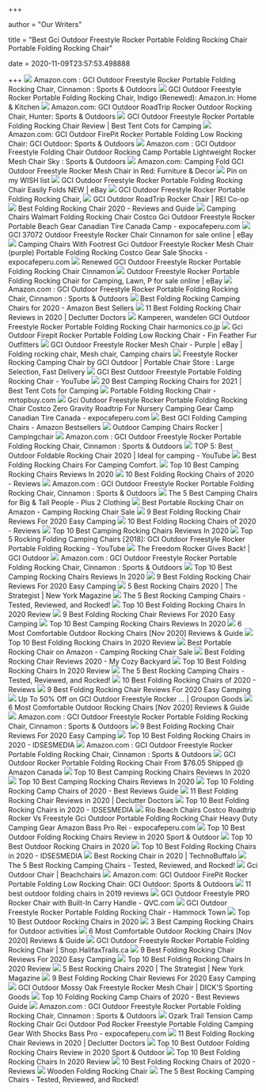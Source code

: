 +++
        
author = "Our Writers"
        
title = "Best Gci Outdoor Freestyle Rocker Portable Folding Rocking Chair Portable Folding Rocking Chair"
        
date = 2020-11-09T23:57:53.498888
        
+++
[ ![](https://images-na.ssl-images-amazon.com/images/I/81NQly%2BmCRL._AC_SL1500_.jpg)](https://images-na.ssl-images-amazon.com/images/I/81NQly%2BmCRL._AC_SL1500_.jpg) Amazon.com : GCI Outdoor Freestyle Rocker Portable Folding Rocking Chair,  Cinnamon : Sports & Outdoors
[ ![](https://images-na.ssl-images-amazon.com/images/I/81LejnFv3yL._SL1500_.jpg)](https://images-na.ssl-images-amazon.com/images/I/81LejnFv3yL._SL1500_.jpg) GCI Outdoor Freestyle Rocker Portable Folding Rocking Chair, Indigo  (Renewed): Amazon.in: Home & Kitchen
[ ![](https://images-na.ssl-images-amazon.com/images/I/81hVzWKGprL._AC_SX425_.jpg)](https://images-na.ssl-images-amazon.com/images/I/81hVzWKGprL._AC_SX425_.jpg) Amazon.com: GCI Outdoor RoadTrip Rocker Outdoor Rocking Chair, Hunter:  Sports & Outdoors
[ ![](https://besttentcotsforcamping.com/wp-content/uploads/2018/06/GCI-Outdoor-Freestyle-Rocker-Portable-Folding-Rocking-Chair-red.jpg)](https://besttentcotsforcamping.com/wp-content/uploads/2018/06/GCI-Outdoor-Freestyle-Rocker-Portable-Folding-Rocking-Chair-red.jpg) GCI Outdoor Freestyle Rocker Portable Folding Rocking Chair Review | Best  Tent Cots for Camping
[ ![](https://images-na.ssl-images-amazon.com/images/I/81oDmPC%2BHUL._AC_SL1500_.jpg)](https://images-na.ssl-images-amazon.com/images/I/81oDmPC%2BHUL._AC_SL1500_.jpg) Amazon.com: GCI Outdoor FirePit Rocker Portable Folding Low Rocking Chair: GCI  Outdoor: Sports & Outdoors
[ ![](https://images-na.ssl-images-amazon.com/images/I/71udxeYu3HL._AC_SL1500_.jpg)](https://images-na.ssl-images-amazon.com/images/I/71udxeYu3HL._AC_SL1500_.jpg) Amazon.com : GCI Outdoor Freestyle Folding Chair Outdoor Rocking Camp  Portable Lightweight Rocker Mesh Chair Sky : Sports & Outdoors
[ ![](https://m.media-amazon.com/images/I/81NQly+mCRL._AC_SS350_.jpg)](https://m.media-amazon.com/images/I/81NQly+mCRL._AC_SS350_.jpg) Amazon.com: Camping Fold GCI Outdoor Freestyle Rocker Mesh Chair in Red:  Furniture & Decor
[ ![](https://i.pinimg.com/originals/d8/22/ae/d822ae248a86307131b35cf88312f483.jpg)](https://i.pinimg.com/originals/d8/22/ae/d822ae248a86307131b35cf88312f483.jpg) Pin on my WISH list
[ ![](https://images.autods.com/ebay_images/10093-GCI-Outdoor-Freestyle-Rocker-Portable-Folding-Rocking-Chair-Easily-Folds-NEW-11fcedbf-6427-4030-8c1b-d3e7717880f3)](https://images.autods.com/ebay_images/10093-GCI-Outdoor-Freestyle-Rocker-Portable-Folding-Rocking-Chair-Easily-Folds-NEW-11fcedbf-6427-4030-8c1b-d3e7717880f3) GCI Outdoor Freestyle Rocker Portable Folding Rocking Chair Easily Folds  NEW | eBay
[ ![](https://images.rocking-chair.org/l-m/freestyle-rocker-portable-folding-rocking.jpg)](https://images.rocking-chair.org/l-m/freestyle-rocker-portable-folding-rocking.jpg) GCI Outdoor Freestyle Rocker Portable Folding Rocking Chair,
[ ![](https://www.rei.com/media/aaf170c5-81bf-436d-8146-bf41b966a4b5?size=784x588)](https://www.rei.com/media/aaf170c5-81bf-436d-8146-bf41b966a4b5?size=784x588) GCI Outdoor RoadTrip Rocker Chair | REI Co-op
[ ![](https://www.bestforlives.com/wp-content/uploads/2019/10/best-folding-rocking-chair-1.jpg)](https://www.bestforlives.com/wp-content/uploads/2019/10/best-folding-rocking-chair-1.jpg) Best Folding Rocking Chair 2020 - Reviews and Guide
[ ![](https://www.expocafeperu.com/w/2019/12/camping-chairs-walmart-folding-rocking-chair-costco-gci-outdoor-freestyle-rocker-portable-folding-rocking-chair-camping-chairs-beach.jpg)](https://www.expocafeperu.com/w/2019/12/camping-chairs-walmart-folding-rocking-chair-costco-gci-outdoor-freestyle-rocker-portable-folding-rocking-chair-camping-chairs-beach.jpg) Camping Chairs Walmart Folding Rocking Chair Costco Gci Outdoor Freestyle  Rocker Portable Beach Gear Canadian Tire Canada Camp - expocafeperu.com
[ ![](https://i.ebayimg.com/images/g/0-cAAOSwzM5fUv7I/s-l640.jpg)](https://i.ebayimg.com/images/g/0-cAAOSwzM5fUv7I/s-l640.jpg) GCI 37072 Outdoor Freestyle Rocker Chair Cinnamon for sale online | eBay
[ ![](https://www.expocafeperu.com/w/2019/12/camping-chairs-with-footrest-gci-outdoor-freestyle-rocker-mesh-chair-purple-gci-outdoor-freestyle-rocker-portable-folding-rocking-chair-camping-chairs-costco-712x712.jpg)](https://www.expocafeperu.com/w/2019/12/camping-chairs-with-footrest-gci-outdoor-freestyle-rocker-mesh-chair-purple-gci-outdoor-freestyle-rocker-portable-folding-rocking-chair-camping-chairs-costco-712x712.jpg) Camping Chairs With Footrest Gci Outdoor Freestyle Rocker Mesh Chair  (purple) Portable Folding Rocking Costco Gear Sale Shocks - expocafeperu.com
[ ![](https://images-na.ssl-images-amazon.com/images/I/41yw7iqXRrL.jpg)](https://images-na.ssl-images-amazon.com/images/I/41yw7iqXRrL.jpg) Renewed GCI Outdoor Freestyle Rocker Portable Folding Rocking Chair Cinnamon
[ ![](https://i.ebayimg.com/images/g/to4AAOSwHMleT32~/s-l1600.jpg)](https://i.ebayimg.com/images/g/to4AAOSwHMleT32~/s-l1600.jpg) Outdoor Freestyle Rocker Portable Folding Rocking Chair for Camping, Lawn,  P for sale online | eBay
[ ![](https://images-na.ssl-images-amazon.com/images/I/A1R4YekGO3L._AC_SL1500_.jpg)](https://images-na.ssl-images-amazon.com/images/I/A1R4YekGO3L._AC_SL1500_.jpg) Amazon.com : GCI Outdoor Freestyle Rocker Portable Folding Rocking Chair,  Cinnamon : Sports & Outdoors
[ ![](https://productschecker.com/wp-content/uploads/Folding-Rocking-Camping-Chairs-top.jpg)](https://productschecker.com/wp-content/uploads/Folding-Rocking-Camping-Chairs-top.jpg) Best Folding Rocking Camping Chairs for 2020 - Amazon Best Sellers
[ ![](https://www.declutterdoctors.com/wp-content/uploads/2020/07/best-folding-rocking-chair-feature-image.jpg)](https://www.declutterdoctors.com/wp-content/uploads/2020/07/best-folding-rocking-chair-feature-image.jpg) 11 Best Folding Rocking Chair Reviews in 2020 | Declutter Doctors
[ ![](https://www.timelesstopiary.com/wp-content/uploads/2018/08/folding-outdoor-chair-plans-e280a2-woodarchivist-inside-portable-outdoor-chairs.jpg)](https://www.timelesstopiary.com/wp-content/uploads/2018/08/folding-outdoor-chair-plans-e280a2-woodarchivist-inside-portable-outdoor-chairs.jpg) Kamperen, wandelen GCI Outdoor Freestyle Rocker Portable Folding Rocking  Chair harmonics.co.jp
[ ![](https://cdn11.bigcommerce.com/s-dlp5xwiggc/images/stencil/1280x1280/products/75127/118207/631444007333__27484.1603395295.jpg?c=2)](https://cdn11.bigcommerce.com/s-dlp5xwiggc/images/stencil/1280x1280/products/75127/118207/631444007333__27484.1603395295.jpg?c=2) Gci Outdoor Firepit Rocker Portable Folding Low Rocking Chair - Fin Feather  Fur Outfitters
[ ![](https://i.pinimg.com/originals/3d/88/c2/3d88c2d4df9c44cb09a1b256070ea425.jpg)](https://i.pinimg.com/originals/3d/88/c2/3d88c2d4df9c44cb09a1b256070ea425.jpg) GCI Outdoor Freestyle Rocker Mesh Chair - Purple | eBay | Folding rocking  chair, Mesh chair, Camping chairs
[ ![](https://portablechairstore.com/wp-content/uploads/2016/12/315_free-style-rocker-300x225.jpg)](https://portablechairstore.com/wp-content/uploads/2016/12/315_free-style-rocker-300x225.jpg) Freestyle Rocker Rocking Camping Chair by GCI Outdoor | Portable Chair  Store : Large Selection, Fast Delivery
[ ![](https://i.ytimg.com/vi/ASYpg2oYNQU/maxresdefault.jpg)](https://i.ytimg.com/vi/ASYpg2oYNQU/maxresdefault.jpg) GCI Best Outdoor Freestyle Portable Folding Rocking Chair - YouTube
[ ![](https://besttentcotsforcamping.com/wp-content/uploads/2018/06/Helinox-Chair-Two-Rocker.jpg)](https://besttentcotsforcamping.com/wp-content/uploads/2018/06/Helinox-Chair-Two-Rocker.jpg) 20 Best Camping Rocking Chairs for 2021 | Best Tent Cots for Camping
[ ![](https://mrtopbuy.com/wp-content/uploads/2019/09/Portable-Folding-Rocking-Chair.jpg)](https://mrtopbuy.com/wp-content/uploads/2019/09/Portable-Folding-Rocking-Chair.jpg) Portable Folding Rocking Chair - mrtopbuy.com
[ ![](https://www.expocafeperu.com/w/2019/12/gci-outdoor-freestyle-rocker-portable-folding-rocking-chair-costco-zero-gravity-chair-gci-roadtrip-rocker-chair-folding-rocking-chair-for-nursery.jpg)](https://www.expocafeperu.com/w/2019/12/gci-outdoor-freestyle-rocker-portable-folding-rocking-chair-costco-zero-gravity-chair-gci-roadtrip-rocker-chair-folding-rocking-chair-for-nursery.jpg) Gci Outdoor Freestyle Rocker Portable Folding Rocking Chair Costco Zero  Gravity Roadtrip For Nursery Camping Gear Camp Canadian Tire Canada -  expocafeperu.com
[ ![](https://productschecker.com/wp-content/uploads/GCI-folding-camping-chairs.png)](https://productschecker.com/wp-content/uploads/GCI-folding-camping-chairs.png) Best GCI Folding Camping Chairs - Amazon Bestsellers
[ ![](https://images.campingchair.biz/freestyle-rocker-mesh-chair-folding-portable-camping-1dJ1FRTqeVtZBw.jpg)](https://images.campingchair.biz/freestyle-rocker-mesh-chair-folding-portable-camping-1dJ1FRTqeVtZBw.jpg) Outdoor Camping Chairs Rocker | Campingchair
[ ![](https://m.media-amazon.com/images/S/aplus-media/vc/5ece1c2d-be48-4e4b-a373-3bc5fb562bbf._SR150,300_.jpg)](https://m.media-amazon.com/images/S/aplus-media/vc/5ece1c2d-be48-4e4b-a373-3bc5fb562bbf._SR150,300_.jpg) Amazon.com : GCI Outdoor Freestyle Rocker Portable Folding Rocking Chair,  Cinnamon : Sports & Outdoors
[ ![](https://i.ytimg.com/vi/5EpUljgqIBU/maxresdefault.jpg)](https://i.ytimg.com/vi/5EpUljgqIBU/maxresdefault.jpg) TOP 5: Best Outdoor Foldable Rocking Chair 2020 | Ideal for camping -  YouTube
[ ![](https://images-na.ssl-images-amazon.com/images/I/41pK0rc1zoL.jpg)](https://images-na.ssl-images-amazon.com/images/I/41pK0rc1zoL.jpg) Best Folding Rocking Chairs For Camping Comfort.
[ ![](https://kimreviews.com/wp-content/uploads/2020/03/Camping-Rocking-Chairs-10.jpg)](https://kimreviews.com/wp-content/uploads/2020/03/Camping-Rocking-Chairs-10.jpg) Top 10 Best Camping Rocking Chairs Reviews In 2020
[ ![](https://ninostarter.com/wp-content/uploads/2019/09/Best-Folding-Rocking-Chairs.jpg)](https://ninostarter.com/wp-content/uploads/2019/09/Best-Folding-Rocking-Chairs.jpg) 10 Best Folding Rocking Chairs of 2020 - Reviews
[ ![](https://m.media-amazon.com/images/I/61Bk0VvfarL.jpg_SR247,139__BG0,0,0_.jpg)](https://m.media-amazon.com/images/I/61Bk0VvfarL.jpg_SR247,139__BG0,0,0_.jpg) Amazon.com : GCI Outdoor Freestyle Rocker Portable Folding Rocking Chair,  Cinnamon : Sports & Outdoors
[ ![](https://plus2clothing.com/wp-content/uploads/2020/02/CC3.jpg)](https://plus2clothing.com/wp-content/uploads/2020/02/CC3.jpg) The 5 Best Camping Chairs for Big & Tall People - Plus 2 Clothing
[ ![](https://hips.hearstapps.com/hmg-prod.s3.amazonaws.com/images/screen-shot-2019-05-17-at-10-29-13-am-1558103394.png)](https://hips.hearstapps.com/hmg-prod.s3.amazonaws.com/images/screen-shot-2019-05-17-at-10-29-13-am-1558103394.png) Best Portable Rocking Chair on Amazon - Camping Rocking Chair Sale
[ ![](https://ws-na.amazon-adsystem.com/widgets/q?_encoding=UTF8&ASIN=B011JKM6TW&Format=_SL500_&ID=AsinImage&MarketPlace=US&ServiceVersion=20070822&WS=1&tag=okpatio-20&language=en_US)](https://ws-na.amazon-adsystem.com/widgets/q?_encoding=UTF8&ASIN=B011JKM6TW&Format=_SL500_&ID=AsinImage&MarketPlace=US&ServiceVersion=20070822&WS=1&tag=okpatio-20&language=en_US) 9 Best Folding Rocking Chair Reviews For 2020 Easy Camping
[ ![](https://ninostarter.com/wp-content/uploads/2019/09/Mac-Sports-MacRocker-Foldable-Outdoor-Rocking-Chair.png)](https://ninostarter.com/wp-content/uploads/2019/09/Mac-Sports-MacRocker-Foldable-Outdoor-Rocking-Chair.png) 10 Best Folding Rocking Chairs of 2020 - Reviews
[ ![](https://kimreviews.com/wp-content/uploads/2020/03/Camping-Rocking-Chairs-2.jpg)](https://kimreviews.com/wp-content/uploads/2020/03/Camping-Rocking-Chairs-2.jpg) Top 10 Best Camping Rocking Chairs Reviews In 2020
[ ![](https://i.ytimg.com/vi/4bBfU9X2K1U/hqdefault.jpg)](https://i.ytimg.com/vi/4bBfU9X2K1U/hqdefault.jpg) Top 5 Rocking Folding Camping Chairs [2018]: GCI Outdoor Freestyle Rocker  Portable Folding Rocking - YouTube
[ ![](https://www.gcioutdoor.com/wp-content/uploads/2020/05/370149-front-333x400.jpg)](https://www.gcioutdoor.com/wp-content/uploads/2020/05/370149-front-333x400.jpg) The Freedom Rocker Gives Back! | GCI Outdoor
[ ![](https://images-na.ssl-images-amazon.com/images/I/91PiVqN2xjL._AC_SL1500_.jpg)](https://images-na.ssl-images-amazon.com/images/I/91PiVqN2xjL._AC_SL1500_.jpg) Amazon.com : GCI Outdoor Freestyle Rocker Portable Folding Rocking Chair,  Cinnamon : Sports & Outdoors
[ ![](https://kimreviews.com/wp-content/uploads/2020/03/Camping-Rocking-Chairs-9.jpg)](https://kimreviews.com/wp-content/uploads/2020/03/Camping-Rocking-Chairs-9.jpg) Top 10 Best Camping Rocking Chairs Reviews In 2020
[ ![](https://ws-na.amazon-adsystem.com/widgets/q?_encoding=UTF8&ASIN=B07HMPQBYH&Format=_SL500_&ID=AsinImage&MarketPlace=US&ServiceVersion=20070822&WS=1&tag=okpatio-20&language=en_US)](https://ws-na.amazon-adsystem.com/widgets/q?_encoding=UTF8&ASIN=B07HMPQBYH&Format=_SL500_&ID=AsinImage&MarketPlace=US&ServiceVersion=20070822&WS=1&tag=okpatio-20&language=en_US) 9 Best Folding Rocking Chair Reviews For 2020 Easy Camping
[ ![](https://pyxis.nymag.com/v1/imgs/9d6/109/2fbbe7086dfb2a1ebfd245fedacc2b71b7.2x.rdeep-vertical.w245.jpg)](https://pyxis.nymag.com/v1/imgs/9d6/109/2fbbe7086dfb2a1ebfd245fedacc2b71b7.2x.rdeep-vertical.w245.jpg) 5 Best Rocking Chairs 2020 | The Strategist | New York Magazine
[ ![](https://buyitforvanlife.com/wp-content/uploads/2019/02/timberridge-highback-rocking-chair-forcamping.jpg)](https://buyitforvanlife.com/wp-content/uploads/2019/02/timberridge-highback-rocking-chair-forcamping.jpg) The 5 Best Rocking Camping Chairs - Tested, Reviewed, and Rocked!
[ ![](https://buymetop10.com/wp-content/uploads/2020/03/Best-Folding-Rocking-Chairs.jpg)](https://buymetop10.com/wp-content/uploads/2020/03/Best-Folding-Rocking-Chairs.jpg) Top 10 Best Folding Rocking Chairs In 2020 Review
[ ![](https://ws-na.amazon-adsystem.com/widgets/q?_encoding=UTF8&ASIN=B01N5I5VZE&Format=_SL500_&ID=AsinImage&MarketPlace=US&ServiceVersion=20070822&WS=1&tag=okpatio-20&language=en_US)](https://ws-na.amazon-adsystem.com/widgets/q?_encoding=UTF8&ASIN=B01N5I5VZE&Format=_SL500_&ID=AsinImage&MarketPlace=US&ServiceVersion=20070822&WS=1&tag=okpatio-20&language=en_US) 9 Best Folding Rocking Chair Reviews For 2020 Easy Camping
[ ![](https://m.media-amazon.com/images/I/41YrMBI5jDL.jpg)](https://m.media-amazon.com/images/I/41YrMBI5jDL.jpg) Top 10 Best Camping Rocking Chairs Reviews In 2020
[ ![](https://images-na.ssl-images-amazon.com/images/I/71NIELid88L._SL640_.jpg)](https://images-na.ssl-images-amazon.com/images/I/71NIELid88L._SL640_.jpg) 6 Most Comfortable Outdoor Rocking Chairs [Nov 2020] Reviews & Guide
[ ![](https://buymetop10.com/wp-content/uploads/-000//1/81SuSUPMisL._SL1500_.jpg)](https://buymetop10.com/wp-content/uploads/-000//1/81SuSUPMisL._SL1500_.jpg) Top 10 Best Folding Rocking Chairs In 2020 Review
[ ![](https://hips.hearstapps.com/hmg-prod.s3.amazonaws.com/images/rocking-camping-chair-sale-amazon-1557778351.jpg)](https://hips.hearstapps.com/hmg-prod.s3.amazonaws.com/images/rocking-camping-chair-sale-amazon-1557778351.jpg) Best Portable Rocking Chair on Amazon - Camping Rocking Chair Sale
[ ![](https://mycozybackyard.com/wp-content/uploads/2020/10/KEOA-Rocking-Chair-Folding-Sun-Lounger.jpg)](https://mycozybackyard.com/wp-content/uploads/2020/10/KEOA-Rocking-Chair-Folding-Sun-Lounger.jpg) Best Folding Rocking Chair Reviews 2020 - My Cozy Backyard
[ ![](https://buymetop10.com/wp-content/uploads/2018/04/Brylanehome-Foldable-Rocking-Chair-e1523873058561.jpg)](https://buymetop10.com/wp-content/uploads/2018/04/Brylanehome-Foldable-Rocking-Chair-e1523873058561.jpg) Top 10 Best Folding Rocking Chairs In 2020 Review
[ ![](https://buyitforvanlife.com/wp-content/uploads/2019/02/ALPS-low-rockingchar.jpg)](https://buyitforvanlife.com/wp-content/uploads/2019/02/ALPS-low-rockingchar.jpg) The 5 Best Rocking Camping Chairs - Tested, Reviewed, and Rocked!
[ ![](https://ninostarter.com/wp-content/uploads/2019/09/Bonnlo-Zero-Gravity-Rocking-Chair-Patio-Lawn-Chair.png)](https://ninostarter.com/wp-content/uploads/2019/09/Bonnlo-Zero-Gravity-Rocking-Chair-Patio-Lawn-Chair.png) 10 Best Folding Rocking Chairs of 2020 - Reviews
[ ![](https://ws-na.amazon-adsystem.com/widgets/q?_encoding=UTF8&ASIN=B017B9PFRK&Format=_SL500_&ID=AsinImage&MarketPlace=US&ServiceVersion=20070822&WS=1&tag=okpatio-20&language=en_US)](https://ws-na.amazon-adsystem.com/widgets/q?_encoding=UTF8&ASIN=B017B9PFRK&Format=_SL500_&ID=AsinImage&MarketPlace=US&ServiceVersion=20070822&WS=1&tag=okpatio-20&language=en_US) 9 Best Folding Rocking Chair Reviews For 2020 Easy Camping
[ ![](https://img.grouponcdn.com/stores/CVbf9fbEAnCPPr3qUeSbgj2bTLJ/storespi12231343-2500x1500/v1/c700x420.jpg)](https://img.grouponcdn.com/stores/CVbf9fbEAnCPPr3qUeSbgj2bTLJ/storespi12231343-2500x1500/v1/c700x420.jpg) Up To 50% Off on GCI Outdoor Freestyle Rocker ... | Groupon Goods
[ ![](https://images-na.ssl-images-amazon.com/images/I/81nItzJVLvL._SL640_.jpg)](https://images-na.ssl-images-amazon.com/images/I/81nItzJVLvL._SL640_.jpg) 6 Most Comfortable Outdoor Rocking Chairs [Nov 2020] Reviews & Guide
[ ![](https://images-na.ssl-images-amazon.com/images/I/81hVzWKGprL._AC_UL160_SR160,160_.jpg)](https://images-na.ssl-images-amazon.com/images/I/81hVzWKGprL._AC_UL160_SR160,160_.jpg) Amazon.com : GCI Outdoor Freestyle Rocker Portable Folding Rocking Chair,  Cinnamon : Sports & Outdoors
[ ![](https://ws-na.amazon-adsystem.com/widgets/q?_encoding=UTF8&ASIN=B0171HQ0EY&Format=_SL500_&ID=AsinImage&MarketPlace=US&ServiceVersion=20070822&WS=1&tag=okpatio-20&language=en_US)](https://ws-na.amazon-adsystem.com/widgets/q?_encoding=UTF8&ASIN=B0171HQ0EY&Format=_SL500_&ID=AsinImage&MarketPlace=US&ServiceVersion=20070822&WS=1&tag=okpatio-20&language=en_US) 9 Best Folding Rocking Chair Reviews For 2020 Easy Camping
[ ![](https://370734-1159544-raikfcquaxqncofqfm.stackpathdns.com/wp-content/uploads/2020/04/MacSports-e1586189369334.jpg)](https://370734-1159544-raikfcquaxqncofqfm.stackpathdns.com/wp-content/uploads/2020/04/MacSports-e1586189369334.jpg) Top 10 Best Folding Rocking Chairs in 2020 - IDSESMEDIA
[ ![](https://images-na.ssl-images-amazon.com/images/I/81uACa%2BDd-L._AC_UL160_SR160,160_.jpg)](https://images-na.ssl-images-amazon.com/images/I/81uACa%2BDd-L._AC_UL160_SR160,160_.jpg) Amazon.com : GCI Outdoor Freestyle Rocker Portable Folding Rocking Chair,  Cinnamon : Sports & Outdoors
[ ![](https://www.bargainmoose.ca/media/imager/202005/63856-posts.article_md.jpg)](https://www.bargainmoose.ca/media/imager/202005/63856-posts.article_md.jpg) GCI Outdoor Rocker Portable Folding Rocking Chair From $76.05 Shipped @  Amazon Canada
[ ![](https://kimreviews.com/wp-content/uploads/2020/03/Camping-Rocking-Chairs-4.jpg)](https://kimreviews.com/wp-content/uploads/2020/03/Camping-Rocking-Chairs-4.jpg) Top 10 Best Camping Rocking Chairs Reviews In 2020
[ ![](https://kimreviews.com/wp-content/uploads/2020/03/Camping-Rocking-Chairs-3.jpg)](https://kimreviews.com/wp-content/uploads/2020/03/Camping-Rocking-Chairs-3.jpg) Top 10 Best Camping Rocking Chairs Reviews In 2020
[ ![](https://m.media-amazon.com/images/I/51nlgRHaXNL.jpg)](https://m.media-amazon.com/images/I/51nlgRHaXNL.jpg) Top 10 Folding Rocking Camp Chairs of 2020 - Best Reviews Guide
[ ![](https://m.media-amazon.com/images/I/41AD-tsApxL.jpg)](https://m.media-amazon.com/images/I/41AD-tsApxL.jpg) 11 Best Folding Rocking Chair Reviews in 2020 | Declutter Doctors
[ ![](https://370734-1159544-raikfcquaxqncofqfm.stackpathdns.com/wp-content/uploads/2020/04/Furniwell-e1586189194248.jpg)](https://370734-1159544-raikfcquaxqncofqfm.stackpathdns.com/wp-content/uploads/2020/04/Furniwell-e1586189194248.jpg) Top 10 Best Folding Rocking Chairs in 2020 - IDSESMEDIA
[ ![](https://www.expocafeperu.com/w/2019/12/rio-beach-chairs-costco-roadtrip-rocker-vs-freestyle-rocker-gci-outdoor-freestyle-rocker-portable-folding-rocking-chair-heavy-duty-folding-rocking-chair.jpg)](https://www.expocafeperu.com/w/2019/12/rio-beach-chairs-costco-roadtrip-rocker-vs-freestyle-rocker-gci-outdoor-freestyle-rocker-portable-folding-rocking-chair-heavy-duty-folding-rocking-chair.jpg) Rio Beach Chairs Costco Roadtrip Rocker Vs Freestyle Gci Outdoor Portable  Folding Rocking Chair Heavy Duty Camping Gear Amazon Bass Pro Rei -  expocafeperu.com
[ ![](https://m.media-amazon.com/images/I/51Ax1pPlPVL.jpg)](https://m.media-amazon.com/images/I/51Ax1pPlPVL.jpg) Top 10 Best Outdoor Folding Rocking Chairs Review in 2020 Sport & Outdoor
[ ![](https://370734-1158797-raikfcquaxqncofqfm.stackpathdns.com/wp-content/uploads/2020/01/POLYWOOD-1-e1594185522605.jpg)](https://370734-1158797-raikfcquaxqncofqfm.stackpathdns.com/wp-content/uploads/2020/01/POLYWOOD-1-e1594185522605.jpg) Top 10 Best Outdoor Rocking Chairs in 2020
[ ![](https://370734-1159544-raikfcquaxqncofqfm.stackpathdns.com/wp-content/uploads/2020/04/Giantex-1-e1586189245277.jpg)](https://370734-1159544-raikfcquaxqncofqfm.stackpathdns.com/wp-content/uploads/2020/04/Giantex-1-e1586189245277.jpg) Top 10 Best Folding Rocking Chairs in 2020 - IDSESMEDIA
[ ![](https://www.technobuffalo.com/sites/technobuffalo.com/files/field/image/2020/01/gci-outdoor-rocker.jpg?itok=RKf9NgP5)](https://www.technobuffalo.com/sites/technobuffalo.com/files/field/image/2020/01/gci-outdoor-rocker.jpg?itok=RKf9NgP5) Best Rocking Chair in 2020 | TechnoBuffalo
[ ![](https://buyitforvanlife.com/wp-content/uploads/2019/02/backpacking-folding-chair-that-rocks.jpg)](https://buyitforvanlife.com/wp-content/uploads/2019/02/backpacking-folding-chair-that-rocks.jpg) The 5 Best Rocking Camping Chairs - Tested, Reviewed, and Rocked!
[ ![](https://images.beachchairs.biz/roadtrip-rocker-chair-camping-folding-rocking-portable-OepW83zJO-a2pg.jpg)](https://images.beachchairs.biz/roadtrip-rocker-chair-camping-folding-rocking-portable-OepW83zJO-a2pg.jpg) Gci Outdoor Chair | Beachchairs
[ ![](https://images-na.ssl-images-amazon.com/images/I/814p5zDYXjL._AC_SL1500_.jpg)](https://images-na.ssl-images-amazon.com/images/I/814p5zDYXjL._AC_SL1500_.jpg) Amazon.com: GCI Outdoor FirePit Rocker Portable Folding Low Rocking Chair: GCI  Outdoor: Sports & Outdoors
[ ![](https://image.slidesharecdn.com/11bestoutdoorfoldingchairsin2019reviews-190108154503/95/11-best-outdoor-folding-chairs-in-2019-reviews-12-638.jpg?cb=1546962898)](https://image.slidesharecdn.com/11bestoutdoorfoldingchairsin2019reviews-190108154503/95/11-best-outdoor-folding-chairs-in-2019-reviews-12-638.jpg?cb=1546962898) 11 best outdoor folding chairs in 2019 reviews
[ ![](https://qvc.scene7.com/is/image/QVC/f/17/f13517.001)](https://qvc.scene7.com/is/image/QVC/f/17/f13517.001) GCI Outdoor Freestyle PRO Rocker Chair with Built-In Carry Handle - QVC.com
[ ![](https://cdn.shopify.com/s/files/1/0657/1879/products/51K06s0bZfL_800x.jpg?v=1591696164)](https://cdn.shopify.com/s/files/1/0657/1879/products/51K06s0bZfL_800x.jpg?v=1591696164) GCI Outdoor Freestyle Rocker Portable Folding Rocking Chair - Hammock Town
[ ![](https://370734-1158797-raikfcquaxqncofqfm.stackpathdns.com/wp-content/uploads/2020/01/Shine-Company-e1594185279747.jpg)](https://370734-1158797-raikfcquaxqncofqfm.stackpathdns.com/wp-content/uploads/2020/01/Shine-Company-e1594185279747.jpg) Top 10 Best Outdoor Rocking Chairs in 2020
[ ![](https://i0.wp.com/bananareview.com/wp-content/plugins/aawp/public/assets/img/thumb-spacer.png?w=640&ssl=1)](https://i0.wp.com/bananareview.com/wp-content/plugins/aawp/public/assets/img/thumb-spacer.png?w=640&ssl=1) 3 Best Camping Rocking Chairs for Outdoor activities
[ ![](https://cdn.averagepersongardening.com/18153/most-comfortable-outdoor-rocking-chairs_448x252.jpg?v=2)](https://cdn.averagepersongardening.com/18153/most-comfortable-outdoor-rocking-chairs_448x252.jpg?v=2) 6 Most Comfortable Outdoor Rocking Chairs [Nov 2020] Reviews & Guide
[ ![](https://i2.wp.com/shop.halifaxtrails.ca/wp-content/uploads/2020/04/81S4eijarWL._AC_SL1500.jpg?fit=1500%2C1500&ssl=1)](https://i2.wp.com/shop.halifaxtrails.ca/wp-content/uploads/2020/04/81S4eijarWL._AC_SL1500.jpg?fit=1500%2C1500&ssl=1) GCI Outdoor Freestyle Rocker Portable Folding Rocking Chair |  Shop.HalifaxTrails.ca
[ ![](https://okpatio.com/wp-content/uploads/2020/01/Folding-Rocking-Chair-For-2020-Easy-Camping.jpg)](https://okpatio.com/wp-content/uploads/2020/01/Folding-Rocking-Chair-For-2020-Easy-Camping.jpg) 9 Best Folding Rocking Chair Reviews For 2020 Easy Camping
[ ![](https://buymetop10.com/wp-content/uploads/-000//1/618FvoVUXnL._SL1200_.jpg)](https://buymetop10.com/wp-content/uploads/-000//1/618FvoVUXnL._SL1200_.jpg) Top 10 Best Folding Rocking Chairs In 2020 Review
[ ![](https://pyxis.nymag.com/v1/imgs/dc8/a74/fbccec015aa80013b4aab018800d1292df-rocking-chair-lede.2x.rsocial.w600.jpg)](https://pyxis.nymag.com/v1/imgs/dc8/a74/fbccec015aa80013b4aab018800d1292df-rocking-chair-lede.2x.rsocial.w600.jpg) 5 Best Rocking Chairs 2020 | The Strategist | New York Magazine
[ ![](https://ws-na.amazon-adsystem.com/widgets/q?_encoding=UTF8&ASIN=B00TFY449A&Format=_SL500_&ID=AsinImage&MarketPlace=US&ServiceVersion=20070822&WS=1&tag=okpatio-20&language=en_US)](https://ws-na.amazon-adsystem.com/widgets/q?_encoding=UTF8&ASIN=B00TFY449A&Format=_SL500_&ID=AsinImage&MarketPlace=US&ServiceVersion=20070822&WS=1&tag=okpatio-20&language=en_US) 9 Best Folding Rocking Chair Reviews For 2020 Easy Camping
[ ![](https://dks.scene7.com/is/image/GolfGalaxy/18GCIUFRSTYLRCKRMODR_Mossy_Oak_is?wid=200)](https://dks.scene7.com/is/image/GolfGalaxy/18GCIUFRSTYLRCKRMODR_Mossy_Oak_is?wid=200) GCI Outdoor Mossy Oak Freestyle Rocker Mesh Chair | DICK'S Sporting Goods
[ ![](https://m.media-amazon.com/images/I/41nw8cUubML.jpg)](https://m.media-amazon.com/images/I/41nw8cUubML.jpg) Top 10 Folding Rocking Camp Chairs of 2020 - Best Reviews Guide
[ ![](https://images-na.ssl-images-amazon.com/images/I/811WP27CC6L._AC_SY450_.jpg)](https://images-na.ssl-images-amazon.com/images/I/811WP27CC6L._AC_SY450_.jpg) Amazon.com : GCI Outdoor Freestyle Rocker Portable Folding Rocking Chair,  Cinnamon : Sports & Outdoors
[ ![](https://www.expocafeperu.com/w/2019/12/ozark-trail-tension-camp-rocking-chair-gci-outdoor-pod-rocker-chair-ozark-trail-tension-rocking-chair-gci-outdoor-freestyle-rocker-portable-folding-rocking-chair.jpg)](https://www.expocafeperu.com/w/2019/12/ozark-trail-tension-camp-rocking-chair-gci-outdoor-pod-rocker-chair-ozark-trail-tension-rocking-chair-gci-outdoor-freestyle-rocker-portable-folding-rocking-chair.jpg) Ozark Trail Tension Camp Rocking Chair Gci Outdoor Pod Rocker Freestyle  Portable Folding Camping Gear With Shocks Bass Pro - expocafeperu.com
[ ![](https://m.media-amazon.com/images/I/31x9ahAqZTL.jpg)](https://m.media-amazon.com/images/I/31x9ahAqZTL.jpg) 11 Best Folding Rocking Chair Reviews in 2020 | Declutter Doctors
[ ![](https://m.media-amazon.com/images/I/51wyG+DoxzL.jpg)](https://m.media-amazon.com/images/I/51wyG+DoxzL.jpg) Top 10 Best Outdoor Folding Rocking Chairs Review in 2020 Sport & Outdoor
[ ![](https://buymetop10.com/wp-content/uploads/-000//1/71261uXONBL._SL1200_.jpg)](https://buymetop10.com/wp-content/uploads/-000//1/71261uXONBL._SL1200_.jpg) Top 10 Best Folding Rocking Chairs In 2020 Review
[ ![](https://ninostarter.com/wp-content/uploads/2019/09/Goplus-Folding-Rocking-Chair-Recliner-with-Headrest.png)](https://ninostarter.com/wp-content/uploads/2019/09/Goplus-Folding-Rocking-Chair-Recliner-with-Headrest.png) 10 Best Folding Rocking Chairs of 2020 - Reviews
[ ![](https://2ea6adccffbce4363f43-f14e1d04144091f743f68b07de39b9dd.ssl.cf5.rackcdn.com/products/525_serpentine-side.jpg)](https://2ea6adccffbce4363f43-f14e1d04144091f743f68b07de39b9dd.ssl.cf5.rackcdn.com/products/525_serpentine-side.jpg) Wooden Folding Rocking Chair
[ ![](https://buyitforvanlife.com/wp-content/uploads/2019/02/patio-rocking-chair.jpg)](https://buyitforvanlife.com/wp-content/uploads/2019/02/patio-rocking-chair.jpg) The 5 Best Rocking Camping Chairs - Tested, Reviewed, and Rocked!

